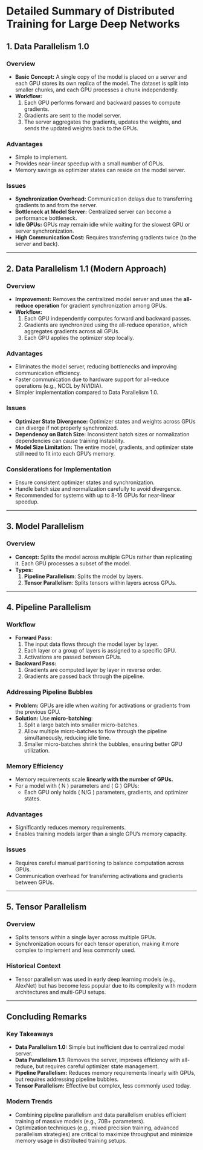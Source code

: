 # Detailed Summary of Distributed Training for Large Deep Networks

## 1. Data Parallelism 1.0

### Overview
- **Basic Concept:** A single copy of the model is placed on a server and each GPU stores its own replica of the model. The dataset is split into smaller chunks, and each GPU processes a chunk independently.
- **Workflow:**
  1. Each GPU performs forward and backward passes to compute gradients.
  2. Gradients are sent to the model server.
  3. The server aggregates the gradients, updates the weights, and sends the updated weights back to the GPUs.

### Advantages
- Simple to implement.
- Provides near-linear speedup with a small number of GPUs.
- Memory savings as optimizer states can reside on the model server.

### Issues
- **Synchronization Overhead:** Communication delays due to transferring gradients to and from the server.
- **Bottleneck at Model Server:** Centralized server can become a performance bottleneck.
- **Idle GPUs:** GPUs may remain idle while waiting for the slowest GPU or server synchronization.
- **High Communication Cost:** Requires transferring gradients twice (to the server and back).

---

## 2. Data Parallelism 1.1 (Modern Approach)

### Overview
- **Improvement:** Removes the centralized model server and uses the **all-reduce operation** for gradient synchronization among GPUs.
- **Workflow:**
  1. Each GPU independently computes forward and backward passes.
  2. Gradients are synchronized using the all-reduce operation, which aggregates gradients across all GPUs.
  3. Each GPU applies the optimizer step locally.

### Advantages
- Eliminates the model server, reducing bottlenecks and improving communication efficiency.
- Faster communication due to hardware support for all-reduce operations (e.g., NCCL by NVIDIA).
- Simpler implementation compared to Data Parallelism 1.0.

### Issues
- **Optimizer State Divergence:** Optimizer states and weights across GPUs can diverge if not properly synchronized.
- **Dependency on Batch Size:** Inconsistent batch sizes or normalization dependencies can cause training instability.
- **Model Size Limitation:** The entire model, gradients, and optimizer state still need to fit into each GPU’s memory.

### Considerations for Implementation
- Ensure consistent optimizer states and synchronization.
- Handle batch size and normalization carefully to avoid divergence.
- Recommended for systems with up to 8-16 GPUs for near-linear speedup.

---

## 3. Model Parallelism

### Overview
- **Concept:** Splits the model across multiple GPUs rather than replicating it. Each GPU processes a subset of the model.
- **Types:**
  1. **Pipeline Parallelism**: Splits the model by layers.
  2. **Tensor Parallelism**: Splits tensors within layers across GPUs.

---

## 4. Pipeline Parallelism

### Workflow
- **Forward Pass:**
  1. The input data flows through the model layer by layer.
  2. Each layer or a group of layers is assigned to a specific GPU.
  3. Activations are passed between GPUs.
- **Backward Pass:**
  1. Gradients are computed layer by layer in reverse order.
  2. Gradients are passed back through the pipeline.

### Addressing Pipeline Bubbles
- **Problem:** GPUs are idle when waiting for activations or gradients from the previous GPU.
- **Solution:** Use **micro-batching**:
  1. Split a large batch into smaller micro-batches.
  2. Allow multiple micro-batches to flow through the pipeline simultaneously, reducing idle time.
  3. Smaller micro-batches shrink the bubbles, ensuring better GPU utilization.

### Memory Efficiency
- Memory requirements scale **linearly with the number of GPUs.**
- For a model with \( N \) parameters and \( G \) GPUs:
  - Each GPU only holds \( N/G \) parameters, gradients, and optimizer states.

### Advantages
- Significantly reduces memory requirements.
- Enables training models larger than a single GPU’s memory capacity.

### Issues
- Requires careful manual partitioning to balance computation across GPUs.
- Communication overhead for transferring activations and gradients between GPUs.

---

## 5. Tensor Parallelism

### Overview
- Splits tensors within a single layer across multiple GPUs.
- Synchronization occurs for each tensor operation, making it more complex to implement and less commonly used.

### Historical Context
- Tensor parallelism was used in early deep learning models (e.g., AlexNet) but has become less popular due to its complexity with modern architectures and multi-GPU setups.

---

## Concluding Remarks

### Key Takeaways
- **Data Parallelism 1.0:** Simple but inefficient due to centralized model server.
- **Data Parallelism 1.1:** Removes the server, improves efficiency with all-reduce, but requires careful optimizer state management.
- **Pipeline Parallelism:** Reduces memory requirements linearly with GPUs, but requires addressing pipeline bubbles.
- **Tensor Parallelism:** Effective but complex, less commonly used today.

### Modern Trends
- Combining pipeline parallelism and data parallelism enables efficient training of massive models (e.g., 70B+ parameters).
- Optimization techniques (e.g., mixed precision training, advanced parallelism strategies) are critical to maximize throughput and minimize memory usage in distributed training setups.

